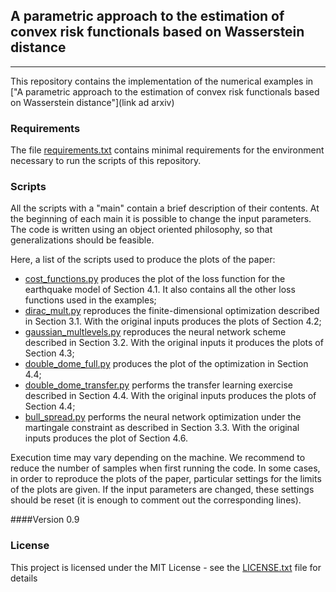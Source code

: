 ## A parametric approach to the estimation of convex risk functionals based on Wasserstein distance
____________________________

This repository contains the implementation of the numerical examples in ["A parametric approach to the estimation of convex risk functionals based on Wasserstein distance"](link ad arxiv)

### Requirements
The file [requirements.txt](requirements.txt) contains minimal requirements for the environment necessary to run the scripts of this repository.

### Scripts

All the scripts with a "main" contain a brief description of their contents. At the beginning of each main it is possible to change the input parameters.
The code is written using an object oriented philosophy, so that generalizations should be feasible.

Here, a list of the scripts used to produce the plots of the paper:
- [cost_functions.py](cost_functions.py) produces the plot of the loss function for the earthquake model of Section 4.1. It also contains all the other loss functions used in the examples;
- [dirac_mult.py](finite_dim/dirac_mult.py) reproduces the finite-dimensional optimization described in Section 3.1. With the original inputs produces the plots of Section 4.2;
- [gaussian_multlevels.py](neural_networks/gaussian_multlevels.py) reproduces the neural network scheme described in Section 3.2. With the original inputs it produces the plots of Section 4.3;
- [double_dome_full.py](neural_networks/double_dome_full.py) produces the plot of the optimization in Section 4.4;
- [double_dome_transfer.py](neural_networks/double_dome_transfer.py) performs the transfer learning exercise described in Section 4.4. With the original inputs produces the plots of Section 4.4;
- [bull_spread.py](neural_networks/bull_spread.py) performs the neural network optimization under the martingale constraint as described in Section 3.3. With the original inputs produces the plot of Section 4.6.

Execution time may vary depending on the machine. We recommend to reduce the number of samples when first running the code.
In some cases, in order to reproduce the plots of the paper, particular settings for the limits of the plots are given. If the input parameters are changed, these settings should be reset (it is enough to comment out the corresponding lines).

####Version 0.9

### License

This project is licensed under the MIT License - see the [LICENSE.txt](LICENSE.txt) file for details